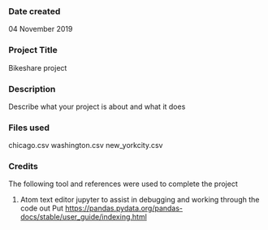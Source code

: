 ### Date created
04 November 2019
### Project Title
Bikeshare project

### Description
Describe what your project is about and what it does

### Files used
chicago.csv
washington.csv
new_yorkcity.csv

### Credits
The following tool and references were used to complete the project
1. Atom text editor
jupyter to assist in debugging and working through the code out Put
https://pandas.pydata.org/pandas-docs/stable/user_guide/indexing.html
